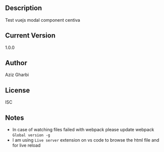 ## Description

Test vuejs modal component centiva

## Current Version

1.0.0

## Author

Aziz Gharbi

## License

ISC

## Notes

- In case of watching files failed with webpack please update webpack `Global version -g`
- I am using `Live server` extension on vs code to browse the html file and for live reload
